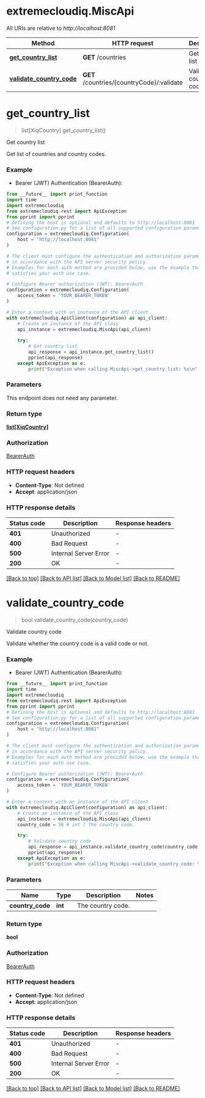 # extremecloudiq.MiscApi

All URIs are relative to *http://localhost:8081*

Method | HTTP request | Description
------------- | ------------- | -------------
[**get_country_list**](MiscApi.md#get_country_list) | **GET** /countries | Get country list
[**validate_country_code**](MiscApi.md#validate_country_code) | **GET** /countries/{countryCode}/:validate | Validate country code


# **get_country_list**
> list[XiqCountry] get_country_list()

Get country list

Get list of countries and country codes.

### Example

* Bearer (JWT) Authentication (BearerAuth):
```python
from __future__ import print_function
import time
import extremecloudiq
from extremecloudiq.rest import ApiException
from pprint import pprint
# Defining the host is optional and defaults to http://localhost:8081
# See configuration.py for a list of all supported configuration parameters.
configuration = extremecloudiq.Configuration(
    host = "http://localhost:8081"
)

# The client must configure the authentication and authorization parameters
# in accordance with the API server security policy.
# Examples for each auth method are provided below, use the example that
# satisfies your auth use case.

# Configure Bearer authorization (JWT): BearerAuth
configuration = extremecloudiq.Configuration(
    access_token = 'YOUR_BEARER_TOKEN'
)

# Enter a context with an instance of the API client
with extremecloudiq.ApiClient(configuration) as api_client:
    # Create an instance of the API class
    api_instance = extremecloudiq.MiscApi(api_client)
    
    try:
        # Get country list
        api_response = api_instance.get_country_list()
        pprint(api_response)
    except ApiException as e:
        print("Exception when calling MiscApi->get_country_list: %s\n" % e)
```

### Parameters
This endpoint does not need any parameter.

### Return type

[**list[XiqCountry]**](XiqCountry.md)

### Authorization

[BearerAuth](../README.md#BearerAuth)

### HTTP request headers

 - **Content-Type**: Not defined
 - **Accept**: application/json

### HTTP response details
| Status code | Description | Response headers |
|-------------|-------------|------------------|
**401** | Unauthorized |  -  |
**400** | Bad Request |  -  |
**500** | Internal Server Error |  -  |
**200** | OK |  -  |

[[Back to top]](#) [[Back to API list]](../README.md#documentation-for-api-endpoints) [[Back to Model list]](../README.md#documentation-for-models) [[Back to README]](../README.md)

# **validate_country_code**
> bool validate_country_code(country_code)

Validate country code

Validate whether the country code is a valid code or not.

### Example

* Bearer (JWT) Authentication (BearerAuth):
```python
from __future__ import print_function
import time
import extremecloudiq
from extremecloudiq.rest import ApiException
from pprint import pprint
# Defining the host is optional and defaults to http://localhost:8081
# See configuration.py for a list of all supported configuration parameters.
configuration = extremecloudiq.Configuration(
    host = "http://localhost:8081"
)

# The client must configure the authentication and authorization parameters
# in accordance with the API server security policy.
# Examples for each auth method are provided below, use the example that
# satisfies your auth use case.

# Configure Bearer authorization (JWT): BearerAuth
configuration = extremecloudiq.Configuration(
    access_token = 'YOUR_BEARER_TOKEN'
)

# Enter a context with an instance of the API client
with extremecloudiq.ApiClient(configuration) as api_client:
    # Create an instance of the API class
    api_instance = extremecloudiq.MiscApi(api_client)
    country_code = 56 # int | The country code.

    try:
        # Validate country code
        api_response = api_instance.validate_country_code(country_code)
        pprint(api_response)
    except ApiException as e:
        print("Exception when calling MiscApi->validate_country_code: %s\n" % e)
```

### Parameters

Name | Type | Description  | Notes
------------- | ------------- | ------------- | -------------
 **country_code** | **int**| The country code. | 

### Return type

**bool**

### Authorization

[BearerAuth](../README.md#BearerAuth)

### HTTP request headers

 - **Content-Type**: Not defined
 - **Accept**: application/json

### HTTP response details
| Status code | Description | Response headers |
|-------------|-------------|------------------|
**401** | Unauthorized |  -  |
**400** | Bad Request |  -  |
**500** | Internal Server Error |  -  |
**200** | OK |  -  |

[[Back to top]](#) [[Back to API list]](../README.md#documentation-for-api-endpoints) [[Back to Model list]](../README.md#documentation-for-models) [[Back to README]](../README.md)

